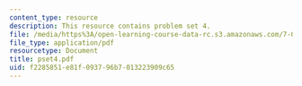```yaml
---
content_type: resource
description: This resource contains problem set 4.
file: /media/https%3A/open-learning-course-data-rc.s3.amazonaws.com/7-06-cell-biology-spring-2007/f2285851e81f093796b7013223909c65_pset4.pdf
file_type: application/pdf
resourcetype: Document
title: pset4.pdf
uid: f2285851-e81f-0937-96b7-013223909c65
---
```

